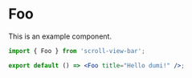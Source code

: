 # Foo

This is an example component.

```jsx
import { Foo } from 'scroll-view-bar';

export default () => <Foo title="Hello dumi!" />;
```
